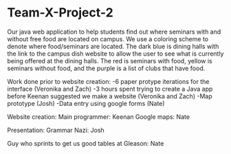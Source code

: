 Team-X-Project-2
================

Our java web application to help students find out where seminars with and without free food are located on campus. We use a coloring scheme to denote where food/seminars are located. The dark blue is dining halls with the link to the campus dish website to allow the user to see what is currently being offered at the dining halls. The red is seminars with food, yellow is seminars without food, and the purple is a list of clubs that have food. 

Work done prior to website creation:
-6 paper protype iterations for the interface (Veronika and Zach)
-3 hours spent trying to create a Java app before Keenan suggested we make a website (Veronika and Zach)
-Map prototype (Josh)
-Data entry using google forms (Nate)

Website creation:
Main programmer: Keenan
Google maps: Nate

Presentation:
Grammar Nazi: Josh

Guy who sprints to get us good tables at Gleason: Nate
